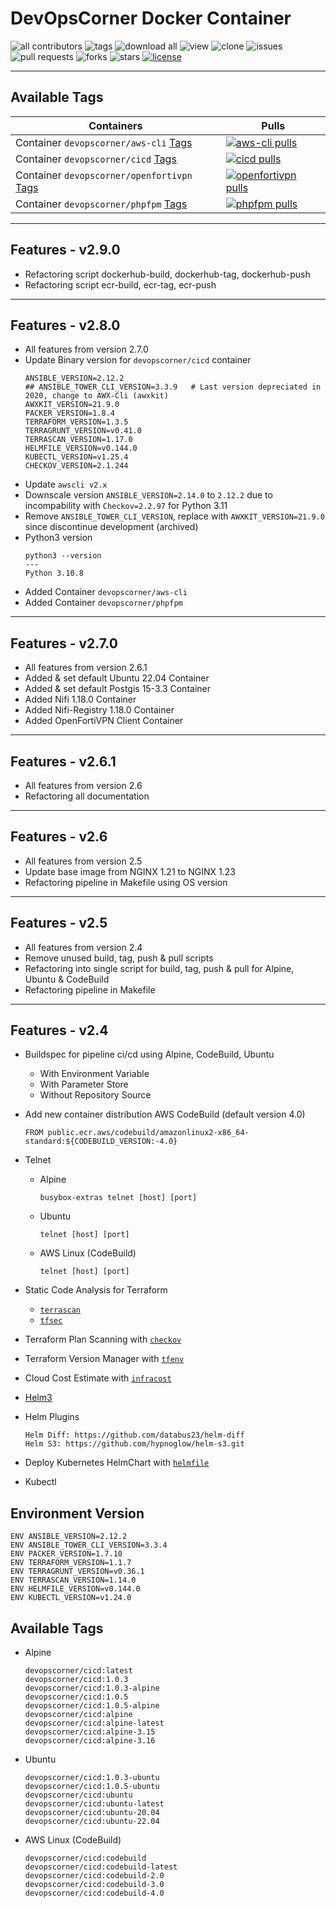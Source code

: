 # DevOpsCorner Docker Container

![all contributors](https://img.shields.io/github/contributors/devopscorner/devopscorner-container)
![tags](https://img.shields.io/github/v/tag/devopscorner/devopscorner-container?sort=semver)
![download all](https://img.shields.io/github/downloads/devopscorner/devopscorner-container/total.svg)
![view](https://views.whatilearened.today/views/github/devopscorner/devopscorner-container.svg)
![clone](https://img.shields.io/badge/dynamic/json?color=success&label=clone&query=count&url=https://raw.githubusercontent.com/devopscorner/devopscorner-container/master/clone.json?raw=True&logo=github)
![issues](https://img.shields.io/github/issues/devopscorner/devopscorner-container)
![pull requests](https://img.shields.io/github/issues-pr/devopscorner/devopscorner-container)
![forks](https://img.shields.io/github/forks/devopscorner/devopscorner-container)
![stars](https://img.shields.io/github/stars/devopscorner/devopscorner-container)
[![license](https://img.shields.io/github/license/devopscorner/devopscorner-container)](https://img.shields.io/github/license/devopscorner/devopscorner-container)

---

## Available Tags

| Containers  | Pulls |
|-------------|-------|
| Container `devopscorner/aws-cli` [Tags](docs/README-AWS-Cli.md) | [![aws-cli pulls](https://img.shields.io/docker/pulls/devopscorner/aws-cli.svg?label=aws-cli%20pulls&logo=docker)](https://hub.docker.com/r/devopscorner/aws-cli/) |
| Container `devopscorner/cicd` [Tags](docs/README-CICD.md) | [![cicd pulls](https://img.shields.io/docker/pulls/devopscorner/cicd.svg?label=cicd%20pulls&logo=docker)](https://hub.docker.com/r/devopscorner/cicd/) |
| Container `devopscorner/openfortivpn` [Tags](docs/README-OpenFortiVPN.md) | [![openfortivpn pulls](https://img.shields.io/docker/pulls/devopscorner/openfortivpn.svg?label=openfortivpn%20pulls&logo=fortinet)](https://hub.docker.com/r/devopscorner/openfortivpn/) |
| Container `devopscorner/phpfpm` [Tags](docs/README-PHPFpm.md) | [![phpfpm pulls](https://img.shields.io/docker/pulls/devopscorner/phpfpm.svg?label=phpfpm%20pulls&logo=php)](https://hub.docker.com/r/devopscorner/phpfpm/) |


---

## Features - v2.9.0

- Refactoring script dockerhub-build, dockerhub-tag, dockerhub-push
- Refactoring script ecr-build, ecr-tag, ecr-push

---

## Features - v2.8.0

- All features from version 2.7.0
- Update Binary version for `devopscorner/cicd` container
  ```
  ANSIBLE_VERSION=2.12.2
  ## ANSIBLE_TOWER_CLI_VERSION=3.3.9   # Last version depreciated in 2020, change to AWX-Cli (awxkit)
  AWXKIT_VERSION=21.9.0
  PACKER_VERSION=1.8.4
  TERRAFORM_VERSION=1.3.5
  TERRAGRUNT_VERSION=v0.41.0
  TERRASCAN_VERSION=1.17.0
  HELMFILE_VERSION=v0.144.0
  KUBECTL_VERSION=v1.25.4
  CHECKOV_VERSION=2.1.244
  ```
- Update `awscli v2.x`
- Downscale version `ANSIBLE_VERSION=2.14.0` to `2.12.2` due to incompability with `Checkov=2.2.97` for Python 3.11
- Remove `ANSIBLE_TOWER_CLI_VERSION`, replace with `AWXKIT_VERSION=21.9.0` since discontinue development (archived)
- Python3 version
  ```
  python3 --version
  ---
  Python 3.10.8
  ```
- Added Container `devopscorner/aws-cli`
- Added Container `devopscorner/phpfpm`

---

## Features - v2.7.0

- All features from version 2.6.1
- Added & set default Ubuntu 22.04 Container
- Added & set default Postgis 15-3.3 Container
- Added Nifi 1.18.0 Container
- Added Nifi-Registry 1.18.0 Container
- Added OpenFortiVPN Client Container

---

## Features - v2.6.1

- All features from version 2.6
- Refactoring all documentation

---

## Features - v2.6

- All features from version 2.5
- Update base image from NGINX 1.21 to NGINX 1.23
- Refactoring pipeline in Makefile using OS version

---

## Features - v2.5

- All features from version 2.4
- Remove unused build, tag, push & pull scripts
- Refactoring into single script for build, tag, push & pull for Alpine, Ubuntu & CodeBuild
- Refactoring pipeline in Makefile

---

## Features - v2.4

- Buildspec for pipeline ci/cd using Alpine, CodeBuild, Ubuntu
  - With Environment Variable
  - With Parameter Store
  - Without Repository Source

- Add new container distribution AWS CodeBuild (default version 4.0)

  ```
  FROM public.ecr.aws/codebuild/amazonlinux2-x86_64-standard:${CODEBUILD_VERSION:-4.0}
  ```

- Telnet
  - Alpine

    ```
    busybox-extras telnet [host] [port]
    ```

  - Ubuntu

    ```
    telnet [host] [port]
    ```

  - AWS Linux (CodeBuild)

    ```
    telnet [host] [port]
    ```

- Static Code Analysis for Terraform
  - [`terrascan`](https://terrascan.readthedocs.io/en/latest/readme.html)
  - [`tfsec`](https://github.com/aquasecurity/tfsec)

- Terraform Plan Scanning with [`checkov`](https://www.checkov.io/7.Scan%20Examples/Terraform%20Plan%20Scanning.html)
- Terraform Version Manager with [`tfenv`](https://github.com/tfutils/tfenv)
- Cloud Cost Estimate with [`infracost`](https://www.infracost.io/)
- [Helm3](https://v3.helm.sh/)

- Helm Plugins

   ```
   Helm Diff: https://github.com/databus23/helm-diff
   Helm S3: https://github.com/hypnoglow/helm-s3.git
   ```

- Deploy Kubernetes HelmChart with [`helmfile`](https://github.com/roboll/helmfile)
- Kubectl

## Environment Version

```
ENV ANSIBLE_VERSION=2.12.2
ENV ANSIBLE_TOWER_CLI_VERSION=3.3.4
ENV PACKER_VERSION=1.7.10
ENV TERRAFORM_VERSION=1.1.7
ENV TERRAGRUNT_VERSION=v0.36.1
ENV TERRASCAN_VERSION=1.14.0
ENV HELMFILE_VERSION=v0.144.0
ENV KUBECTL_VERSION=v1.24.0
```

## Available Tags

- Alpine

  ```
  devopscorner/cicd:latest
  devopscorner/cicd:1.0.3
  devopscorner/cicd:1.0.3-alpine
  devopscorner/cicd:1.0.5
  devopscorner/cicd:1.0.5-alpine
  devopscorner/cicd:alpine
  devopscorner/cicd:alpine-latest
  devopscorner/cicd:alpine-3.15
  devopscorner/cicd:alpine-3.16
  ```

- Ubuntu

  ```
  devopscorner/cicd:1.0.3-ubuntu
  devopscorner/cicd:1.0.5-ubuntu
  devopscorner/cicd:ubuntu
  devopscorner/cicd:ubuntu-latest
  devopscorner/cicd:ubuntu-20.04
  devopscorner/cicd:ubuntu-22.04
  ```

- AWS Linux (CodeBuild)

  ```
  devopscorner/cicd:codebuild
  devopscorner/cicd:codebuild-latest
  devopscorner/cicd:codebuild-2.0
  devopscorner/cicd:codebuild-3.0
  devopscorner/cicd:codebuild-4.0
  ```
